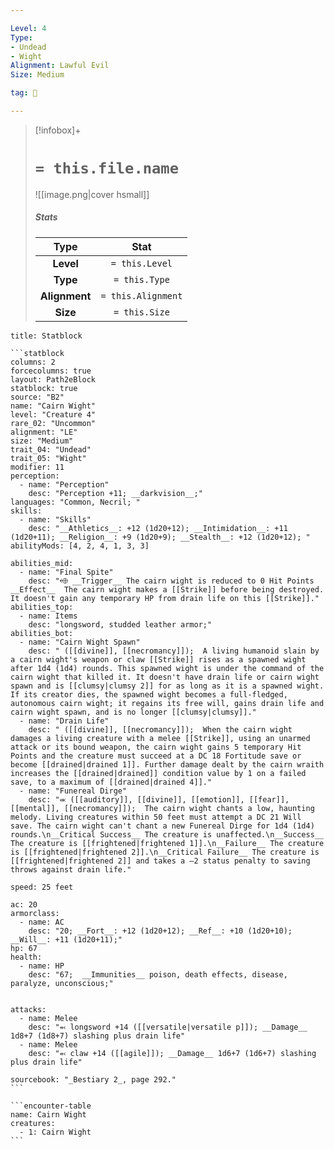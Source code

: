 ```yaml
---

Level: 4
Type:
- Undead
- Wight
Alignment: Lawful Evil
Size: Medium

tag: 👹

---
```


> [!infobox]+
> #  `= this.file.name`
> ![[image.png|cover hsmall]]
> ##### Stats
> Type | Stat |
> :---:|:---:|
> **Level** | `= this.Level` |
> **Type** | `= this.Type` |
> **Alignment** | `= this.Alignment` |
> **Size** | `= this.Size` |



````ad-info
title: Statblock

```statblock
columns: 2
forcecolumns: true
layout: Path2eBlock
statblock: true
source: "B2"
name: "Cairn Wight"
level: "Creature 4"
rare_02: "Uncommon"
alignment: "LE"
size: "Medium"
trait_04: "Undead"
trait_05: "Wight"
modifier: 11
perception:
  - name: "Perception"
    desc: "Perception +11; __darkvision__;"
languages: "Common, Necril; "
skills:
  - name: "Skills"
    desc: "__Athletics__: +12 (1d20+12); __Intimidation__: +11 (1d20+11); __Religion__: +9 (1d20+9); __Stealth__: +12 (1d20+12); "
abilityMods: [4, 2, 4, 1, 3, 3]

abilities_mid:
  - name: "Final Spite"
    desc: "⬲ __Trigger__ The cairn wight is reduced to 0 Hit Points __Effect__  The cairn wight makes a [[Strike]] before being destroyed. It doesn't gain any temporary HP from drain life on this [[Strike]]."
abilities_top:
  - name: Items
    desc: "longsword, studded leather armor;"
abilities_bot:
  - name: "Cairn Wight Spawn"
    desc: " ([[divine]], [[necromancy]]);  A living humanoid slain by a cairn wight's weapon or claw [[Strike]] rises as a spawned wight after 1d4 (1d4) rounds. This spawned wight is under the command of the cairn wight that killed it. It doesn't have drain life or cairn wight spawn and is [[clumsy|clumsy 2]] for as long as it is a spawned wight. If its creator dies, the spawned wight becomes a full-fledged, autonomous cairn wight; it regains its free will, gains drain life and cairn wight spawn, and is no longer [[clumsy|clumsy]]."
  - name: "Drain Life"
    desc: " ([[divine]], [[necromancy]]);  When the cairn wight damages a living creature with a melee [[Strike]], using an unarmed attack or its bound weapon, the cairn wight gains 5 temporary Hit Points and the creature must succeed at a DC 18 Fortitude save or become [[drained|drained 1]]. Further damage dealt by the cairn wraith increases the [[drained|drained]] condition value by 1 on a failed save, to a maximum of [[drained|drained 4]]."
  - name: "Funereal Dirge"
    desc: "⬺ ([[auditory]], [[divine]], [[emotion]], [[fear]], [[mental]], [[necromancy]]);  The cairn wight chants a low, haunting melody. Living creatures within 50 feet must attempt a DC 21 Will save. The cairn wight can't chant a new Funereal Dirge for 1d4 (1d4) rounds.\n__Critical Success__ The creature is unaffected.\n__Success__ The creature is [[frightened|frightened 1]].\n__Failure__ The creature is [[frightened|frightened 2]].\n__Critical Failure__ The creature is [[frightened|frightened 2]] and takes a –2 status penalty to saving throws against drain life."

speed: 25 feet

ac: 20
armorclass:
  - name: AC
    desc: "20; __Fort__: +12 (1d20+12); __Ref__: +10 (1d20+10); __Will__: +11 (1d20+11);"
hp: 67
health:
  - name: HP
    desc: "67;  __Immunities__ poison, death effects, disease, paralyze, unconscious;"


attacks:
  - name: Melee
    desc: "⬻ longsword +14 ([[versatile|versatile p]]); __Damage__ 1d8+7 (1d8+7) slashing plus drain life"
  - name: Melee
    desc: "⬻ claw +14 ([[agile]]); __Damage__ 1d6+7 (1d6+7) slashing plus drain life"

sourcebook: "_Bestiary 2_, page 292."
```

```encounter-table
name: Cairn Wight
creatures:
  - 1: Cairn Wight
```

````


